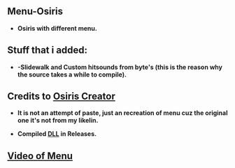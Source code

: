 ## Menu-Osiris
* **Osiris with different menu.**

## Stuff that i added:
* **-Slidewalk and Custom hitsounds from byte's (this is the reason why the source takes a while to compile).**

## Credits to [Osiris Creator](https://github.com/danielkrupinski/Osiris)

* **It is not an attempt of paste, just an recreation of menu cuz the original one it's not from my likelin.**

* **Compiled [DLL](https://github.com/Barduki777/Menu-Osiris/releases) in Releases.**

## [Video of Menu](https://youtu.be/KIQzZHC6co4)
